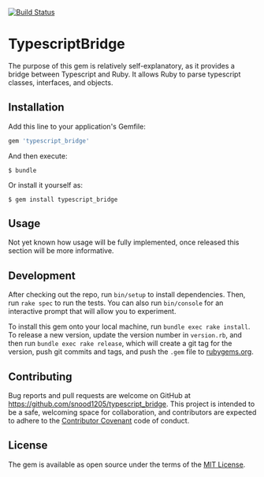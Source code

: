 [![Build Status](https://travis-ci.org/snood1205/typescript_bridge.svg?branch=master)](https://travis-ci.org/snood1205/typescript_bridge)
# TypescriptBridge

The purpose of this gem is relatively self-explanatory, as it provides a bridge between Typescript and Ruby. It allows Ruby to parse typescript classes, interfaces, and objects.  

## Installation

Add this line to your application's Gemfile:

```ruby
gem 'typescript_bridge'
```

And then execute:

    $ bundle

Or install it yourself as:

    $ gem install typescript_bridge

## Usage

Not yet known how usage will be fully implemented, once released this section will be more informative.

## Development

After checking out the repo, run `bin/setup` to install dependencies. Then, run `rake spec` to run the tests. You can also run `bin/console` for an interactive prompt that will allow you to experiment.

To install this gem onto your local machine, run `bundle exec rake install`. To release a new version, update the version number in `version.rb`, and then run `bundle exec rake release`, which will create a git tag for the version, push git commits and tags, and push the `.gem` file to [rubygems.org](https://rubygems.org).

## Contributing

Bug reports and pull requests are welcome on GitHub at https://github.com/snood1205/typescript_bridge. This project is intended to be a safe, welcoming space for collaboration, and contributors are expected to adhere to the [Contributor Covenant](http://contributor-covenant.org) code of conduct.


## License

The gem is available as open source under the terms of the [MIT License](http://opensource.org/licenses/MIT).

